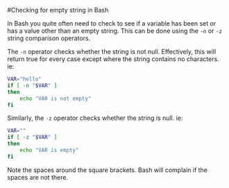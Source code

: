 #Checking for empty string in Bash

In Bash you quite often need to check to see if a variable has been set
or has a value other than an empty string. This can be done using the 
`-n` or `-z` string comparison operators.

The `-n` operator checks whether the string is not null. Effectively, 
this will return true for every case except where the string contains 
no characters. ie:

```bash
VAR="hello"
if [ -n "$VAR" ]
then
	echo "VAR is not empty"
fi
```

Similarly, the `-z` operator checks whether the string is null. ie:

```bash
VAR=""
if [ -z "$VAR" ] 
then
	echo "VAR is empty"
fi
```

Note the spaces around the square brackets. Bash will complain if the 
spaces are not there.
